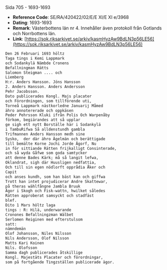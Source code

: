 Sida 705 - 1693-1693

- **Reference Code**: SE/RA/420422/02/E/E XI/E XI e/3968
- **Dating**: 1693-1693
- **Remark**: Västerbottens län nr 4. Innehåller även protokoll från Gotlands och Norrbottens län.
- **Link**: [https://sok.riksarkivet.se/arkiv/kasmHyzAw9BdLN3p56LE56](https://sok.riksarkivet.se/arkiv/kasmHyzAw9BdLN3p56LE56)

```txt linenums="1"
Den 26 Februari 1693 höltz
Taga tings i Kemi Lappmark
och Sodankylä Nämbde Cronens
Befallningman Rätts
Salomon Steigman .... och
Liemberg
H:r. Anders Hansson. Jöns Hansson
2. Anders Hansson. Anders Andersson
Pehr Jacobsson.
Dato publicerades Kongl. Majs placater
och Förordningen, som tillförende uti,
Torneå Lappmark nästkorledne Januarij Måmed
ähro annotererade och oppkäsen
Peder Pehrsson Kluki ifrån Polis Och Warpenåby
förkom, begiärandes att så upplar
ge sigh ett nytt Borställe här i Sodankylä
i TambuRifwa Så alldenstundh gambla
Trifmannen Anders Hansson medh sine
Sysko,  der där ähro Ägelmän och berättigade
till bemälte Korne Jochi Jorde Ägorf, Nu
in för sittiande Rätten frijkalligt Consinterade,
och så wyda Gåfwe som goda samtycker
att denne Bades Kärk; må så langit lefwa,
Oklandrat, sigh där Huusligen nedfattia,
Och till sin egen nödlorft opprådia Åker och
Capit
och anses kundh, som han bäst kan och giffwa
Trott han intet projudicerar Andre Skattewar,
på theras wählfångne Jambla Bruuk
Ägor i Skogh och Fisk-wattn, hwilket således
Rätten approberat samsyckt och stadfäst
blef.
Dito 1 Mars höltz laga
tings : R: Hilä, underwarande
Cronones Befallningzman Wälbet
Serlomen Reiginen med efterstulsom
satt:
nämndemän
Olof Johansson, Niles Nilsson
Nils Andersson, Olof Nilsson
Matts Kari Koinen
Nils. Olofsson
Samma dagh publicerades åtskillige
Kongl. Majestäts Placater och förordningar,
som på fortgående Tingzställen publicerade ägor.
```

